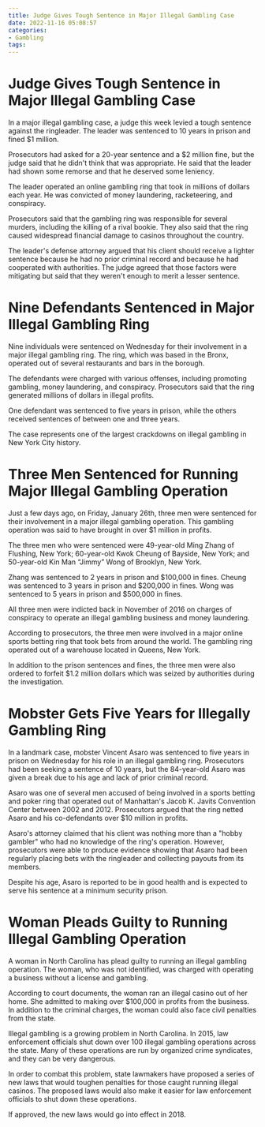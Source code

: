 ```yaml
---
title: Judge Gives Tough Sentence in Major Illegal Gambling Case
date: 2022-11-16 05:08:57
categories:
- Gambling
tags:
---
```



#  Judge Gives Tough Sentence in Major Illegal Gambling Case

In a major illegal gambling case, a judge this week levied a tough sentence against the ringleader. The leader was sentenced to 10 years in prison and fined $1 million.

Prosecutors had asked for a 20-year sentence and a $2 million fine, but the judge said that he didn't think that was appropriate. He said that the leader had shown some remorse and that he deserved some leniency.

The leader operated an online gambling ring that took in millions of dollars each year. He was convicted of money laundering, racketeering, and conspiracy.

Prosecutors said that the gambling ring was responsible for several murders, including the killing of a rival bookie. They also said that the ring caused widespread financial damage to casinos throughout the country.

The leader's defense attorney argued that his client should receive a lighter sentence because he had no prior criminal record and because he had cooperated with authorities. The judge agreed that those factors were mitigating but said that they weren't enough to merit a lesser sentence.

#  Nine Defendants Sentenced in Major Illegal Gambling Ring

Nine individuals were sentenced on Wednesday for their involvement in a major illegal gambling ring. The ring, which was based in the Bronx, operated out of several restaurants and bars in the borough.

The defendants were charged with various offenses, including promoting gambling, money laundering, and conspiracy. Prosecutors said that the ring generated millions of dollars in illegal profits.

One defendant was sentenced to five years in prison, while the others received sentences of between one and three years. 

The case represents one of the largest crackdowns on illegal gambling in New York City history.

#  Three Men Sentenced for Running Major Illegal Gambling Operation

Just a few days ago, on Friday, January 26th, three men were sentenced for their involvement in a major illegal gambling operation. This gambling operation was said to have brought in over $1 million in profits.

The three men who were sentenced were 49-year-old Ming Zhang of Flushing, New York; 60-year-old Kwok Cheung of Bayside, New York; and 50-year-old Kin Man “Jimmy” Wong of Brooklyn, New York.

Zhang was sentenced to 2 years in prison and $100,000 in fines. Cheung was sentenced to 3 years in prison and $200,000 in fines. Wong was sentenced to 5 years in prison and $500,000 in fines.

All three men were indicted back in November of 2016 on charges of conspiracy to operate an illegal gambling business and money laundering.

According to prosecutors, the three men were involved in a major online sports betting ring that took bets from around the world. The gambling ring operated out of a warehouse located in Queens, New York.

In addition to the prison sentences and fines, the three men were also ordered to forfeit $1.2 million dollars which was seized by authorities during the investigation.

#  Mobster Gets Five Years for Illegally Gambling Ring

In a landmark case, mobster Vincent Asaro was sentenced to five years in prison on Wednesday for his role in an illegal gambling ring. Prosecutors had been seeking a sentence of 10 years, but the 84-year-old Asaro was given a break due to his age and lack of prior criminal record.

Asaro was one of several men accused of being involved in a sports betting and poker ring that operated out of Manhattan's Jacob K. Javits Convention Center between 2002 and 2012. Prosecutors argued that the ring netted Asaro and his co-defendants over $10 million in profits.

Asaro's attorney claimed that his client was nothing more than a "hobby gambler" who had no knowledge of the ring's operation. However, prosecutors were able to produce evidence showing that Asaro had been regularly placing bets with the ringleader and collecting payouts from its members.

Despite his age, Asaro is reported to be in good health and is expected to serve his sentence at a minimum security prison.

#  Woman Pleads Guilty to Running Illegal Gambling Operation

A woman in North Carolina has plead guilty to running an illegal gambling operation. The woman, who was not identified, was charged with operating a business without a license and gambling.

According to court documents, the woman ran an illegal casino out of her home. She admitted to making over $100,000 in profits from the business. In addition to the criminal charges, the woman could also face civil penalties from the state.

Illegal gambling is a growing problem in North Carolina. In 2015, law enforcement officials shut down over 100 illegal gambling operations across the state. Many of these operations are run by organized crime syndicates, and they can be very dangerous.

In order to combat this problem, state lawmakers have proposed a series of new laws that would toughen penalties for those caught running illegal casinos. The proposed laws would also make it easier for law enforcement officials to shut down these operations.

If approved, the new laws would go into effect in 2018.
